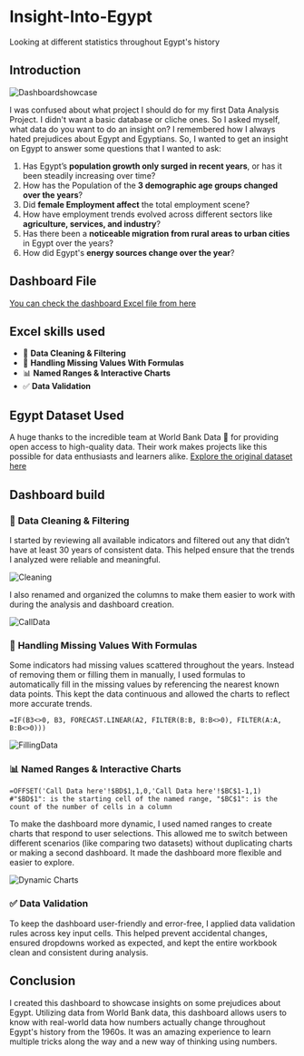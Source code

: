 # Insight-Into-Egypt
 Looking at different statistics throughout Egypt's history
## Introduction 
![Dashboardshowcase](https://github.com/user-attachments/assets/08ae8b9c-c84d-4b05-98d2-7edf23a80a97)
 
I was confused about what project I should do for my first Data Analysis Project. I didn't want a basic database or cliche ones. So I asked myself, what data do you want to do an insight on? I remembered how I always hated prejudices about Egypt and Egyptians. So, I wanted to get an insight on Egypt to answer some questions that I wanted to ask: 
1. Has Egypt’s **population growth only surged in recent years**, or has it been steadily increasing over time?
2. How has the Population of the **3 demographic age groups changed over the years**?
3. Did **female Employment affect** the total employment scene?
4. How have employment trends evolved across different sectors like **agriculture, services, and industry**?
5. Has there been a **noticeable migration from rural areas to urban cities** in Egypt over the years?
6. How did Egypt's **energy sources change over the year**?
 
## Dashboard File 

[You can check the dashboard Excel file from here](Project_File)

## Excel skills used 
- 🧹 **Data Cleaning & Filtering**  
- 🧮 **Handling Missing Values With Formulas**  
- 📊 **Named Ranges & Interactive Charts**  
- ✅ **Data Validation**  
  
## Egypt Dataset Used 
A huge thanks to the incredible team at World Bank Data 🙏 for providing open access to high-quality data. Their work makes projects like this possible for data enthusiasts and learners alike. 
[Explore the original dataset here](Resources) 
 
## Dashboard build  
### 🧹 **Data Cleaning & Filtering**  
  
I started by reviewing all available indicators and filtered out any that didn’t have at least 30 years of consistent data. This helped ensure that the trends I analyzed were reliable and meaningful.  
  
![Cleaning](https://github.com/user-attachments/assets/9eb40e25-165f-4918-8317-a499cd8b1b12)  
  
I also renamed and organized the columns to make them easier to work with during the analysis and dashboard creation.  
  
![CallData](https://github.com/user-attachments/assets/ff43ace6-3ba3-46c4-9182-6408247d2f7c)

### 🧮 **Handling Missing Values With Formulas**  

Some indicators had missing values scattered throughout the years. Instead of removing them or filling them in manually, I used formulas to automatically fill in the missing values by referencing the nearest known data points. This kept the data continuous and allowed the charts to reflect more accurate trends.  
```
=IF(B3<>0, B3, FORECAST.LINEAR(A2, FILTER(B:B, B:B<>0), FILTER(A:A, B:B<>0)))
```
  
![FillingData](https://github.com/user-attachments/assets/7827a88d-370a-4a96-8c35-ef208e4c7905)  
  
### 📊 **Named Ranges & Interactive Charts**  
  
```
=OFFSET('Call Data here'!$BD$1,1,0,'Call Data here'!$BC$1-1,1)
#"$BD$1": is the starting cell of the named range, "$BC$1": is the count of the number of cells in a column
```  
To make the dashboard more dynamic, I used named ranges to create charts that respond to user selections. This allowed me to switch between different scenarios (like comparing two datasets) without duplicating charts or making a second dashboard. It made the dashboard more flexible and easier to explore.  
  
![Dynamic Charts](https://github.com/user-attachments/assets/e1ff8743-ded2-4994-98c2-0113a6de87c8)  

### ✅ **Data Validation**  
  
To keep the dashboard user-friendly and error-free, I applied data validation rules across key input cells. This helped prevent accidental changes, ensured dropdowns worked as expected, and kept the entire workbook clean and consistent during analysis.

## Conclusion  
I created this dashboard to showcase insights on some prejudices about Egypt. Utilizing data from World Bank data, this dashboard allows users to know with real-world data how numbers actually change throughout Egypt's history from the 1960s. It was an amazing experience to learn multiple tricks along the way and a new way of thinking using numbers.
